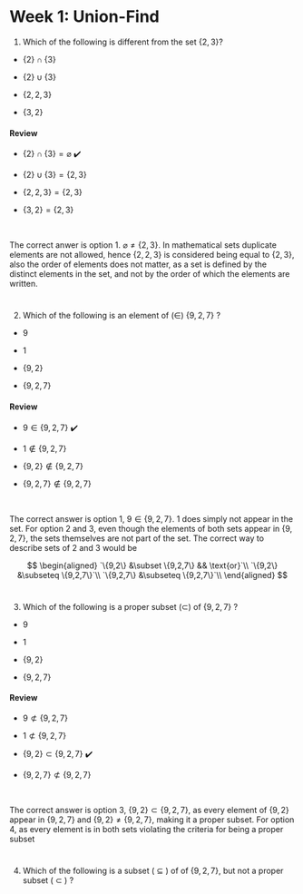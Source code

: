 # Week 1: Union-Find

1. Which of the following is different from the set $\{2,3\}$?

* $`\{2\}\cap\{3\}`$

* $`\{2\}\cup\{3\}`$

* $`\{2,2,3\}`$

* $`\{3,2\}`$


#### Review

* $`\{2\}\cap\{3\} = \varnothing`$ ✔️

* $`\{2\} \cup \{3\} = \{2,3\}`$

* $`\{2,2,3\} = \{2,3\}`$

* $`\{3,2\} = \{2,3\}`$

<br/>

The correct anwer is option 1. $`\varnothing \not = \{2,3\}`$. In mathematical sets duplicate elements are not allowed, hence $`\{2,2,3\}`$ is considered being equal to $`\{2,3\}`$, also the order of elements does not matter, as a set is defined by the distinct elements in the set, and not by the order of which the elements are written.

#

2. Which of the following is an element of ($\in$) $`\{9, 2, 7\}`$ ?

* $9$

* $1$

* $`\{9,2\}`$

* $`\{9,2,7\}`$

#### Review

* $`9\in \{9,2,7\}`$ ✔️

* $`1\notin \{9,2,7\}`$

* $`\{9,2\}\notin \{9,2,7\}`$

* $`\{9,2,7\}\notin \{9,2,7\}`$

<br/>

The correct answer is option 1, $`9\in \{9,2,7\}`$. $1$ does simply not appear in the set. For option 2 and 3, even though the elements of both sets appear in $`\{9,2,7\}`$, the sets themselves are not part of the set. The correct way to describe sets of 2 and 3 would be

$$
\begin{aligned}
`\{9,2\} &\subset \{9,2,7\} && \text{or}`\\
`\{9,2\} &\subseteq \{9,2,7\}`\\
`\{9,2,7\} &\subseteq \{9,2,7\}`\\
\end{aligned}
$$

#

3. Which of the following is a proper subset ($`\subset`$) of $`\{9, 2, 7\}`$ ?

* $9$ 

* $1$

* $`\{9,2\}`$

* $`\{9,2,7\}`$

#### Review

* $`9 \not \subset \{9,2,7\}`$

* $`1 \not \subset \{9,2,7\}`$

* $`\{9,2\} \subset \{9,2,7\}`$ ✔️

* $`\{9,2,7\} \not \subset \{9,2,7\}`$

<br/>

The correct answer is option 3, $`\{9,2\} \subset \{9,2,7\}`$, as every element of $`\{9,2\} `$ appear in $`\{9,2,7\}`$ and $`\{9,2\} \not = \{9,2,7\}`$, making it a proper subset. For option 4, as every element is in both sets violating the criteria for being a proper subset

#

4. Which of the following is a subset ( $`\subseteq`$ ) of of $`\{9,2,7\}`$, but not a proper subset ( $`\subset`$ ) ?